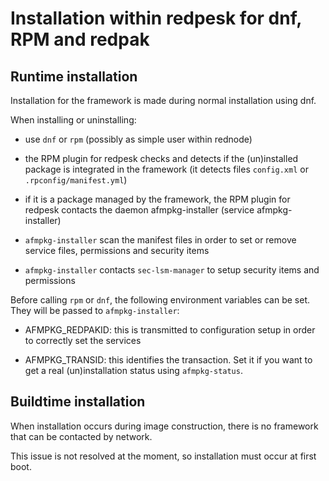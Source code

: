# Installation within redpesk for dnf, RPM and redpak

## Runtime installation 

Installation for the framework is made during normal
installation using dnf.

When installing or uninstalling:

* use `dnf` or `rpm` (possibly as simple user within rednode)

* the RPM plugin for redpesk checks and detects if the (un)installed
  package is integrated in the framework (it detects files
  `config.xml` or `.rpconfig/manifest.yml`)

* if it is a package managed by the framework, the RPM plugin for
  redpesk contacts the daemon afmpkg-installer (service afmpkg-installer)

* `afmpkg-installer` scan the manifest files in order to set or remove
  service files, permissions and security items

* `afmpkg-installer` contacts `sec-lsm-manager` to setup security items
  and permissions

Before calling `rpm` or `dnf`, the following environment variables
can be set. They will be passed to `afmpkg-installer`:

* AFMPKG_REDPAKID: this is transmitted to configuration setup in order
  to correctly set the services

* AFMPKG_TRANSID: this identifies the transaction. Set it if you want
  to get a real (un)installation status using `afmpkg-status`.



## Buildtime installation 

When installation occurs during image construction, there is no framework
that can be contacted by network.

This issue is not resolved at the moment, so installation must occur
at first boot.

